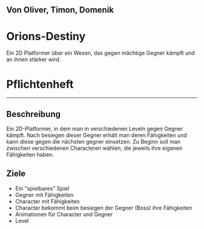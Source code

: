## Von Oliver, Timon, Domenik


# Orions-Destiny
Ein 2D Platformer über ein Wesen, das gegen mächtige Gegner kämpft und an ihnen stärker wird.

# Pflichtenheft
---
## Beschreibung 
Ein 2D-Platformer, in dem man in verschiedenen Leveln gegen Gegner kämpft.
Nach besiegen dieser Gegner erhält man deren Fähigkeiten und kann diese gegen die nächsten gegner einsetzen.
Zu Beginn soll man zwischen verschiedenen Characteren wählen, die jeweils ihre eigenen Fähigkeiten haben. 

## Ziele 
- Ein "spielbares" Spiel
- Gegner mit Fähigkeiten
- Character mit Fähigkeiten
- Character bekommt beim besiegen der Gegner (Boss) ihre Fähigkeiten 
- Animationen für Character und Gegner
- Level


